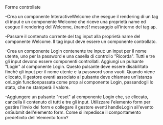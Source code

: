 Forme controllate

-Crea un componente InteractiveWelcome che esegue il rendering di un tag di input 
e un componente Welcome che riceve una proprietà name ed esegue il rendering del Welcome, {name}! messaggio all'interno del tag ap.

-Passare il contenuto corrente del tag input alla proprietà name del componente Welcome. Il tag input deve essere un componente controllato.

-Crea un componente Login contenente tre input: un input per il nome utente, uno per la password e una casella di controllo "Ricorda". Tutti e tre gli input devono essere componenti controllati. 
Aggiungi un pulsante "Login" al componente Login. Questo pulsante deve essere disabilitato finché gli input per il nome utente e la password sono vuoti. Quando viene cliccato, il gestore eventi associato al pulsante deve chiamare un'istanza onLogin functionpassata come prop al componente Login, passandogli lo stato, che ne stamperà il valore.

-Aggiungere un pulsante "reset" al componente Login che, se cliccato, cancella il contenuto di tutti e tre gli input. Utilizzare l'elemento form per gestire l'invio del form e collegare il gestore eventi handleLogin all'evento onSubmit dell'elemento form. Come si impedisce il comportamento predefinito dell'elemento form?